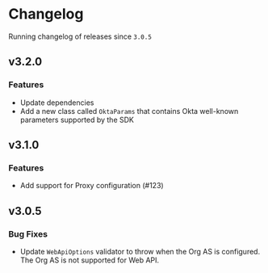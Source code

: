 # Changelog
Running changelog of releases since `3.0.5`

## v3.2.0

### Features

- Update dependencies
- Add a new class called `OktaParams` that contains Okta well-known parameters supported by the SDK 

## v3.1.0

### Features

- Add support for Proxy configuration (#123)

## v3.0.5

### Bug Fixes

- Update `WebApiOptions` validator to throw when the Org AS is configured. The Org AS is not supported for Web API.